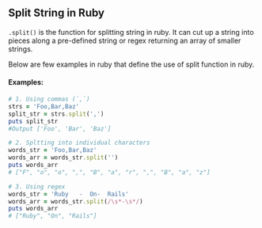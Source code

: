 ## Split String in Ruby

`.split()` is the function for splitting string in ruby. It can cut up a string into pieces along a pre-defined string or regex returning an array of smaller strings.

Below are few examples in ruby that define the use of split function in ruby. 

#### Examples: 
```ruby
# 1. Using commas (`,`)
strs = 'Foo,Bar,Baz'
split_str = strs.split(',')
puts split_str
#Output ['Foo', 'Bar', 'Baz']

# 2. Spltting into individual characters
words_str = 'Foo,Bar,Baz'
words_arr = words_str.split('')
puts words_arr
# ["F", "o", "o", ",", "B", "a", "r", ",", "B", "a", "z"]

# 3. Using regex
words_str = 'Ruby   -  On-  Rails'
words_arr = words_str.split(/\s*-\s*/)
puts words_arr
# ["Ruby", "On", "Rails"]
```